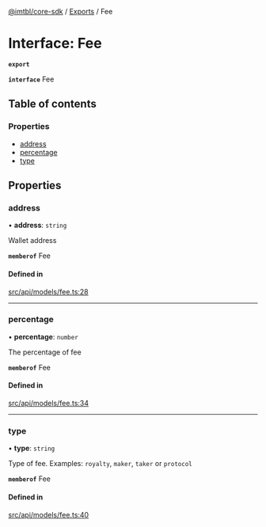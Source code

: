 [@imtbl/core-sdk](../README.md) / [Exports](../modules.md) / Fee

# Interface: Fee

**`export`** 

**`interface`** Fee

## Table of contents

### Properties

- [address](Fee.md#address)
- [percentage](Fee.md#percentage)
- [type](Fee.md#type)

## Properties

### address

• **address**: `string`

Wallet address

**`memberof`** Fee

#### Defined in

[src/api/models/fee.ts:28](https://github.com/immutable/imx-core-sdk/blob/7204457/src/api/models/fee.ts#L28)

___

### percentage

• **percentage**: `number`

The percentage of fee

**`memberof`** Fee

#### Defined in

[src/api/models/fee.ts:34](https://github.com/immutable/imx-core-sdk/blob/7204457/src/api/models/fee.ts#L34)

___

### type

• **type**: `string`

Type of fee. Examples: `royalty`, `maker`, `taker` or `protocol`

**`memberof`** Fee

#### Defined in

[src/api/models/fee.ts:40](https://github.com/immutable/imx-core-sdk/blob/7204457/src/api/models/fee.ts#L40)
